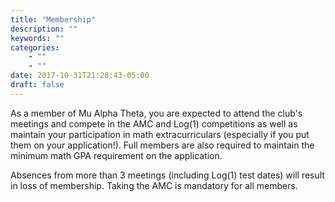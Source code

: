 ```yaml
---
title: "Membership"
description: ""
keywords: ""
categories: 
    - ""
    - ""
date: 2017-10-31T21:28:43-05:00
draft: false
---
```


As a member of Mu Alpha Theta, you are expected to attend the club's meetings and compete in the AMC and Log(1) competitions as well as maintain your participation in math extracurriculars (especially if you put them on your application!). Full members are also required to maintain the minimum math GPA requirement on the application.

Absences from more than 3 meetings (including Log(1) test dates) will result in loss of membership. Taking the AMC is mandatory for all members.
